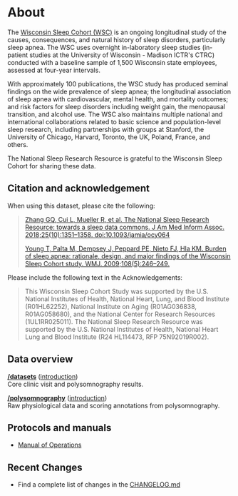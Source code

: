 # About

The [Wisconsin Sleep Cohort (WSC)](https://pophealth.wisc.edu/research/the-wisconsin-sleep-cohort/) is an ongoing longitudinal study of the causes, consequences, and natural history of sleep disorders, particularly sleep apnea. The WSC uses overnight in-laboratory sleep studies (in-patient studies at the University of Wisconsin - Madison ICTR's CTRC) conducted with a baseline sample of 1,500 Wisconsin state employees, assessed at four-year intervals.

With approximately 100 publications, the WSC study has produced seminal findings on the wide prevalence of sleep apnea; the longitudinal association of sleep apnea with cardiovascular, mental health, and mortality outcomes; and risk factors for sleep disorders including weight gain, the menopausal transition, and alcohol use. The WSC also maintains multiple national and international collaborations related to basic science and population-level sleep research, including partnerships with groups at Stanford, the University of Chicago, Harvard, Toronto, the UK, Poland, France, and others.

The National Sleep Research Resource is grateful to the Wisconsin Sleep Cohort for sharing these data.

## Citation and acknowledgement

When using this dataset, please cite the following:

> [Zhang GQ, Cui L, Mueller R, et al. The National Sleep Research Resource: towards a sleep data commons. J Am Med Inform Assoc. 2018;25(10):1351–1358. doi:10.1093/jamia/ocy064](https://pubmed.ncbi.nlm.nih.gov/29860441/)
>
> [Young T, Palta M, Dempsey J, Peppard PE, Nieto FJ, Hla KM. Burden of sleep apnea: rationale, design, and major findings of the Wisconsin Sleep Cohort study. WMJ. 2009;108(5):246–249.](https://pubmed.ncbi.nlm.nih.gov/19743755/)

Please include the following text in the Acknowledgements:

> This Wisconsin Sleep Cohort Study was supported by the U.S. National Institutes of Health, National Heart, Lung, and Blood Institute (R01HL62252), National Institute on Aging (R01AG036838, R01AG058680), and the National Center for Research Resources (1UL1RR025011). The National Sleep Research Resource was supported by the U.S. National Institutes of Health, National Heart Lung and Blood Institute (R24 HL114473, RFP 75N92019R002).

## Data overview

**[/datasets](:files_path:/datasets)** ([introduction](:pages_path:/dataset-introduction.md)) <br/> Core clinic visit and polysomnography results.

**[/polysomnography](:files_path:/polysomnography)** ([introduction](:pages_path:/polysomnography-introduction.md))<br/> Raw physiological data and scoring annotations from polysomnography.

## Protocols and manuals

- [Manual of Operations](link-to-pdf)

## Recent Changes

- Find a complete list of changes in the [CHANGELOG.md](:pages_path:/CHANGELOG.md)
